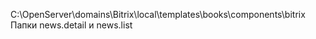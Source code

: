 C:\OpenServer\domains\Bitrix\local\templates\books\components\bitrix 
Папки news.detail и news.list
